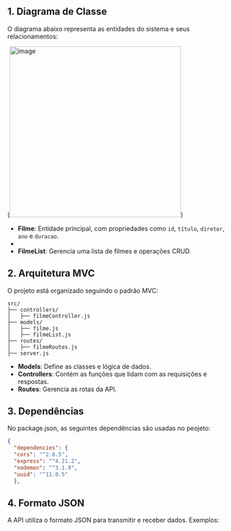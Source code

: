 ## **1. Diagrama de Classe**
O diagrama abaixo representa as entidades do sistema e seus relacionamentos:

(<img width="385" alt="image" src="https://github.com/user-attachments/assets/aa7af244-fb3a-4ff5-a518-e0dcf96c87bc" />)

- **Filme**: Entidade principal, com propriedades como `id`, `título`, `diretor`, `ano` e `duracao`.
- 
- **FilmeList**: Gerencia uma lista de filmes e operações CRUD.

## **2. Arquitetura MVC**
O projeto está organizado seguindo o padrão MVC:

```
src/
├── controllers/
│   ├── filmeController.js
├── models/
│   ├── filme.js
│   ├── filmeList.js
├── routes/
│   ├── filmeRoutes.js
├── server.js
```
- **Models**: Define as classes e lógica de dados.
- **Controllers**: Contém as funções que lidam com as requisições e respostas.
- **Routes**: Gerencia as rotas da API.

## **3. Dependências**
No package.json, as seguintes dependências são usadas no peojeto:
```json
{
  "dependencies": {
  "cors": "^2.8.5",
  "express": "^4.21.2",
  "nodemon": "^3.1.9",
  "uuid": "^11.0.5"
  },
```

## **4. Formato JSON**
A API utiliza o formato JSON para transmitir e receber dados. Exemplos:
